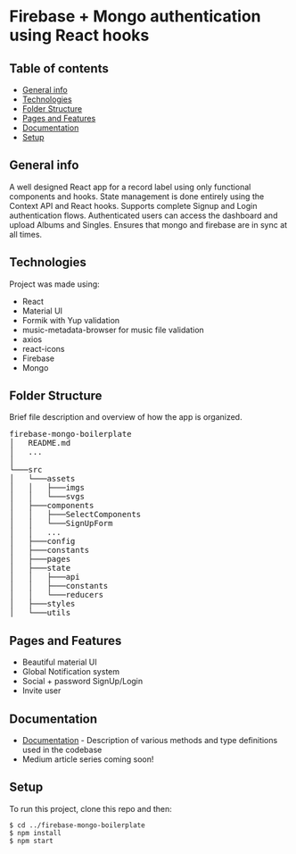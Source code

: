 # Firebase + Mongo authentication using React hooks

## Table of contents

- [General info](#general-info)
- [Technologies](#technologies)
- [Folder Structure](#folder-structure)
- [Pages and Features](#pages-and-features)
- [Documentation](#documentation)
- [Setup](#setup)

## General info

A well designed React app for a record label using only functional components and hooks. State management is done entirely using the Context API and React hooks. Supports complete Signup and Login authentication flows. Authenticated users can access the dashboard and upload Albums and Singles. Ensures that mongo and firebase are in sync at all times.

## Technologies

Project was made using:

- React
- Material UI
- Formik with Yup validation
- music-metadata-browser for music file validation
- axios
- react-icons
- Firebase
- Mongo

## Folder Structure

Brief file description and overview of how the app is organized.

<pre>
firebase-mongo-boilerplate
│   README.md
│   ...
│
└───src
│   └───assets
│   │   ├───imgs
│   │   └───svgs
│   ├───components
│   │   ├───SelectComponents
│   │   └───SignUpForm
│   │   ...
│   ├───config
│   ├───constants
│   ├───pages
│   ├───state
│   │   ├───api
│   │   ├───constants
│   │   └───reducers
│   ├───styles
│   └───utils
</pre>

## Pages and Features

- Beautiful material UI
- Global Notification system
- Social + password SignUp/Login
- Invite user

## Documentation

- [Documentation](https://clearly-outsane.github.io/firebase-mongo-boilerplate/index.html) - Description of various methods and type definitions used in the codebase
- Medium article series coming soon!

## Setup

To run this project, clone this repo and then:

```
$ cd ../firebase-mongo-boilerplate
$ npm install
$ npm start
```
